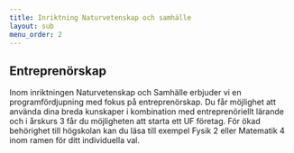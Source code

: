 ```yaml
---
title: Inriktning Naturvetenskap och samhälle
layout: sub
menu_order: 2
---
```


## Entreprenörskap

Inom inriktningen Naturvetenskap och Samhälle erbjuder vi en programfördjupning med fokus på entreprenörskap. Du får möjlighet att använda dina breda kunskaper i kombination med entreprenöriellt lärande och i årskurs 3 får du möjligheten att starta ett UF företag.
För ökad behörighet till högskolan kan du läsa till exempel Fysik 2 eller Matematik 4 inom ramen för ditt individuella val.
